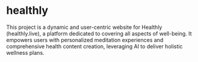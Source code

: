 # healthly
This project is a dynamic and user-centric website for Healthly (healthly.live), a platform dedicated to covering all aspects of well-being. It empowers users with personalized meditation experiences and comprehensive health content creation, leveraging AI to deliver holistic wellness plans.
